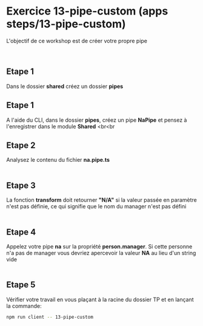 # Exercice 13-pipe-custom (apps steps/13-pipe-custom)

L'objectif de ce workshop est de créer votre propre pipe

<br>

## Etape 1

Dans le dossier **shared** créez un dossier **pipes**

## Etape 1

A l'aide du CLI, dans le dossier **pipes**, créez un pipe **NaPipe** et pensez à l'enregistrer dans le module **Shared**
<br<br

## Etape 2

Analysez le contenu du fichier **na.pipe.ts**
<br><br>

## Etape 3

La fonction **transform** doit retourner **"N/A"** si la valeur passée en paramètre n'est pas définie, ce qui signifie que le nom du manager n'est pas défini
<br><br>

## Etape 4

Appelez votre pipe **na** sur la propriété **person.manager**. 
Si cette personne n'a pas de manager vous devriez apercevoir la valeur **NA** au lieu d'un string vide
<br><br>

## Etape 5

Vérifier votre travail en vous plaçant à la racine du dossier TP et en lançant la commande:

```bash
npm run client -- 13-pipe-custom
```
